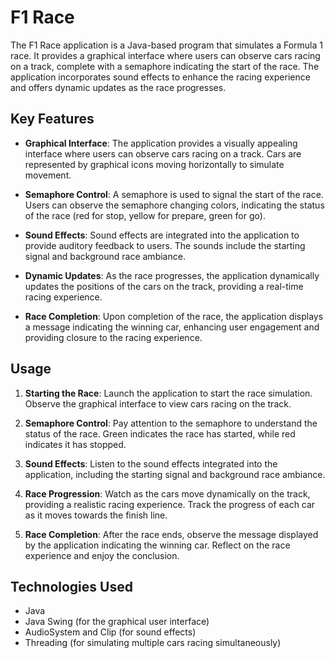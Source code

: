 # F1 Race

The F1 Race application is a Java-based program that simulates a Formula 1 race. It provides a graphical interface where users can observe cars racing on a track, complete with a semaphore indicating the start of the race. The application incorporates sound effects to enhance the racing experience and offers dynamic updates as the race progresses.

## Key Features

- **Graphical Interface**: The application provides a visually appealing interface where users can observe cars racing on a track. Cars are represented by graphical icons moving horizontally to simulate movement.

- **Semaphore Control**: A semaphore is used to signal the start of the race. Users can observe the semaphore changing colors, indicating the status of the race (red for stop, yellow for prepare, green for go).

- **Sound Effects**: Sound effects are integrated into the application to provide auditory feedback to users. The sounds include the starting signal and background race ambiance.

- **Dynamic Updates**: As the race progresses, the application dynamically updates the positions of the cars on the track, providing a real-time racing experience.

- **Race Completion**: Upon completion of the race, the application displays a message indicating the winning car, enhancing user engagement and providing closure to the racing experience.

## Usage

1. **Starting the Race**: Launch the application to start the race simulation. Observe the graphical interface to view cars racing on the track.

2. **Semaphore Control**: Pay attention to the semaphore to understand the status of the race. Green indicates the race has started, while red indicates it has stopped.

3. **Sound Effects**: Listen to the sound effects integrated into the application, including the starting signal and background race ambiance.

4. **Race Progression**: Watch as the cars move dynamically on the track, providing a realistic racing experience. Track the progress of each car as it moves towards the finish line.

5. **Race Completion**: After the race ends, observe the message displayed by the application indicating the winning car. Reflect on the race experience and enjoy the conclusion.

## Technologies Used

- Java
- Java Swing (for the graphical user interface)
- AudioSystem and Clip (for sound effects)
- Threading (for simulating multiple cars racing simultaneously)
